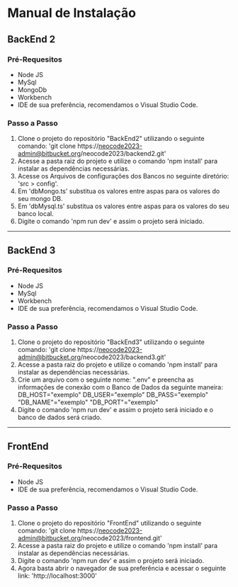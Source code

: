 
# Manual de Instalação #

## BackEnd 2

### Pré-Requesitos 
* Node JS
* MySql
* MongoDb
* Workbench
* IDE de sua preferência, recomendamos o Visual Studio Code.

### Passo a Passo

1. Clone o projeto do repositório "BackEnd2" utilizando o seguinte comando: 'git clone https://neocode2023-admin@bitbucket.org/neocode2023/backend2.git'
2. Acesse a pasta raiz do projeto e utilize o comando 'npm install' para instalar as dependências necessárias.
3. Acesse os Arquivos de configurações dos Bancos no seguinte diretório: 'src > config'.
4. Em 'dbMongo.ts' substitua os valores entre aspas para os valores do seu mongo DB.
5. Em 'dbMysql.ts' substitua os valores entre aspas para os valores do seu banco local.
4. Digite o comando 'npm run dev' e assim o projeto será iniciado.


---


## BackEnd 3

### Pré-Requesitos 
* Node JS
* MySql
* Workbench
* IDE de sua preferência, recomendamos o Visual Studio Code.

### Passo a Passo

1. Clone o projeto do repositório "BackEnd3" utilizando o seguinte comando: 'git clone https://neocode2023-admin@bitbucket.org/neocode2023/backend3.git'
2. Acesse a pasta raiz do projeto e utilize o comando 'npm install' para instalar as dependências necessárias.
3. Crie um arquivo com o seguinte nome: ".env" e preencha as informações de conexão com o Banco de Dados da seguinte maneira: DB_HOST="exemplo" DB_USER="exemplo" DB_PASS="exemplo"  "DB_NAME"="exemplo" "DB_PORT"="exemplo" 
4. Digite o comando 'npm run dev' e assim o projeto será iniciado e o banco de dados será criado.


---

## FrontEnd

### Pré-Requesitos 
* Node JS
* IDE de sua preferência, recomendamos o Visual Studio Code.


### Passo a Passo

1. Clone o projeto do repositório "FrontEnd" utilizando o seguinte comando: 'git clone https://neocode2023-admin@bitbucket.org/neocode2023/frontend.git'
2. Acesse a pasta raiz do projeto e utilize o comando 'npm install' para instalar as dependências necessárias.
3. Digite o comando 'npm run dev' e assim o projeto será iniciado.
4. Agora basta abrir o navegador de sua preferência e acessar o seguinte link: 'http://localhost:3000' 

